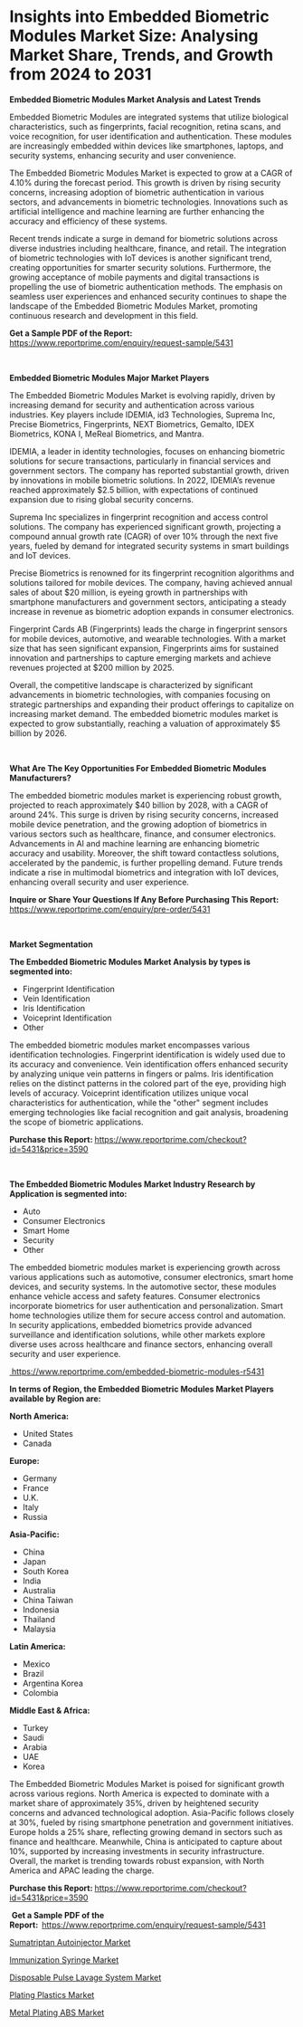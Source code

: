 <p><h1>Insights into Embedded Biometric Modules Market Size: Analysing Market Share, Trends, and Growth from 2024 to 2031</h1></p><p><strong>Embedded Biometric Modules Market Analysis and Latest Trends</strong></p>
<p><p>Embedded Biometric Modules are integrated systems that utilize biological characteristics, such as fingerprints, facial recognition, retina scans, and voice recognition, for user identification and authentication. These modules are increasingly embedded within devices like smartphones, laptops, and security systems, enhancing security and user convenience.</p><p>The Embedded Biometric Modules Market is expected to grow at a CAGR of 4.10% during the forecast period. This growth is driven by rising security concerns, increasing adoption of biometric authentication in various sectors, and advancements in biometric technologies. Innovations such as artificial intelligence and machine learning are further enhancing the accuracy and efficiency of these systems.</p><p>Recent trends indicate a surge in demand for biometric solutions across diverse industries including healthcare, finance, and retail. The integration of biometric technologies with IoT devices is another significant trend, creating opportunities for smarter security solutions. Furthermore, the growing acceptance of mobile payments and digital transactions is propelling the use of biometric authentication methods. The emphasis on seamless user experiences and enhanced security continues to shape the landscape of the Embedded Biometric Modules Market, promoting continuous research and development in this field.</p></p>
<p><strong>Get a Sample PDF of the Report:&nbsp;</strong> <a href="https://www.reportprime.com/enquiry/request-sample/5431">https://www.reportprime.com/enquiry/request-sample/5431</a></p>
<p>&nbsp;</p>
<p><strong>Embedded Biometric Modules Major Market Players</strong></p>
<p><p>The Embedded Biometric Modules Market is evolving rapidly, driven by increasing demand for security and authentication across various industries. Key players include IDEMIA, id3 Technologies, Suprema Inc, Precise Biometrics, Fingerprints, NEXT Biometrics, Gemalto, IDEX Biometrics, KONA I, MeReal Biometrics, and Mantra.</p><p>IDEMIA, a leader in identity technologies, focuses on enhancing biometric solutions for secure transactions, particularly in financial services and government sectors. The company has reported substantial growth, driven by innovations in mobile biometric solutions. In 2022, IDEMIA’s revenue reached approximately $2.5 billion, with expectations of continued expansion due to rising global security concerns.</p><p>Suprema Inc specializes in fingerprint recognition and access control solutions. The company has experienced significant growth, projecting a compound annual growth rate (CAGR) of over 10% through the next five years, fueled by demand for integrated security systems in smart buildings and IoT devices.</p><p>Precise Biometrics is renowned for its fingerprint recognition algorithms and solutions tailored for mobile devices. The company, having achieved annual sales of about $20 million, is eyeing growth in partnerships with smartphone manufacturers and government sectors, anticipating a steady increase in revenue as biometric adoption expands in consumer electronics.</p><p>Fingerprint Cards AB (Fingerprints) leads the charge in fingerprint sensors for mobile devices, automotive, and wearable technologies. With a market size that has seen significant expansion, Fingerprints aims for sustained innovation and partnerships to capture emerging markets and achieve revenues projected at $200 million by 2025.</p><p>Overall, the competitive landscape is characterized by significant advancements in biometric technologies, with companies focusing on strategic partnerships and expanding their product offerings to capitalize on increasing market demand. The embedded biometric modules market is expected to grow substantially, reaching a valuation of approximately $5 billion by 2026.</p></p>
<p>&nbsp;</p>
<p><strong>What Are The Key Opportunities For Embedded Biometric Modules Manufacturers?</strong></p>
<p><p>The embedded biometric modules market is experiencing robust growth, projected to reach approximately $40 billion by 2028, with a CAGR of around 24%. This surge is driven by rising security concerns, increased mobile device penetration, and the growing adoption of biometrics in various sectors such as healthcare, finance, and consumer electronics. Advancements in AI and machine learning are enhancing biometric accuracy and usability. Moreover, the shift toward contactless solutions, accelerated by the pandemic, is further propelling demand. Future trends indicate a rise in multimodal biometrics and integration with IoT devices, enhancing overall security and user experience.</p></p>
<p><strong>Inquire or Share Your Questions If Any Before Purchasing This Report:</strong> <a href="https://www.reportprime.com/enquiry/pre-order/5431">https://www.reportprime.com/enquiry/pre-order/5431</a></p>
<p>&nbsp;</p>
<p><strong>Market Segmentation</strong></p>
<p><strong>The Embedded Biometric Modules Market Analysis by types is segmented into:</strong></p>
<p><ul><li>Fingerprint Identification</li><li>Vein Identification</li><li>Iris Identification</li><li>Voiceprint Identification</li><li>Other</li></ul></p>
<p><p>The embedded biometric modules market encompasses various identification technologies. Fingerprint identification is widely used due to its accuracy and convenience. Vein identification offers enhanced security by analyzing unique vein patterns in fingers or palms. Iris identification relies on the distinct patterns in the colored part of the eye, providing high levels of accuracy. Voiceprint identification utilizes unique vocal characteristics for authentication, while the "other" segment includes emerging technologies like facial recognition and gait analysis, broadening the scope of biometric applications.</p></p>
<p><strong>Purchase this Report:&nbsp;</strong><a href="https://www.reportprime.com/checkout?id=5431&price=3590">https://www.reportprime.com/checkout?id=5431&price=3590</a></p>
<p>&nbsp;</p>
<p><strong>The Embedded Biometric Modules Market Industry Research by Application is segmented into:</strong></p>
<p><ul><li>Auto</li><li>Consumer Electronics</li><li>Smart Home</li><li>Security</li><li>Other</li></ul></p>
<p><p>The embedded biometric modules market is experiencing growth across various applications such as automotive, consumer electronics, smart home devices, and security systems. In the automotive sector, these modules enhance vehicle access and safety features. Consumer electronics incorporate biometrics for user authentication and personalization. Smart home technologies utilize them for secure access control and automation. In security applications, embedded biometrics provide advanced surveillance and identification solutions, while other markets explore diverse uses across healthcare and finance sectors, enhancing overall security and user experience.</p></p>
<p><a href="https://www.reportprime.com/embedded-biometric-modules-r5431">&nbsp;https://www.reportprime.com/embedded-biometric-modules-r5431</a></p>
<p><strong>In terms of Region, the Embedded Biometric Modules Market Players available by Region are:</strong></p>
<p>
    <p> <strong> North America: </strong>
        <ul>
            <li>United States</li>
            <li>Canada</li>
        </ul>
        </p> 
    <p> <strong> Europe: </strong>
        <ul>
            <li>Germany</li>
            <li>France</li>
            <li>U.K.</li>
            <li>Italy</li>
            <li>Russia</li>
        </ul>
        </p> 
    <p> <strong> Asia-Pacific: </strong>
        <ul>
            <li>China</li>
            <li>Japan</li>
            <li>South Korea</li>
            <li>India</li>
            <li>Australia</li>
            <li>China Taiwan</li>
            <li>Indonesia</li>
            <li>Thailand</li>
            <li>Malaysia</li>
        </ul>
        </p> 
    <p> <strong> Latin America: </strong>
        <ul>
            <li>Mexico</li>
            <li>Brazil</li>
            <li>Argentina Korea</li>
            <li>Colombia</li>
        </ul>
        </p> 
    <p> <strong> Middle East & Africa: </strong>
        <ul>
            <li>Turkey</li>
            <li>Saudi</li>
            <li>Arabia</li>
            <li>UAE</li>
            <li>Korea</li>
        </ul>
    </p>
    </p>
<p><p>The Embedded Biometric Modules Market is poised for significant growth across various regions. North America is expected to dominate with a market share of approximately 35%, driven by heightened security concerns and advanced technological adoption. Asia-Pacific follows closely at 30%, fueled by rising smartphone penetration and government initiatives. Europe holds a 25% share, reflecting growing demand in sectors such as finance and healthcare. Meanwhile, China is anticipated to capture about 10%, supported by increasing investments in security infrastructure. Overall, the market is trending towards robust expansion, with North America and APAC leading the charge.</p></p>
<p><strong>Purchase this Report: </strong><a href="https://www.reportprime.com/checkout?id=5431&price=3590">https://www.reportprime.com/checkout?id=5431&price=3590</a></p>
<p>&nbsp;<strong>Get a Sample PDF of the Report:&nbsp;&nbsp;</strong><a href="https://www.reportprime.com/enquiry/request-sample/5431">https://www.reportprime.com/enquiry/request-sample/5431</a></p>
<p><strong></strong></p>
<p><p><a href="https://www.linkedin.com/pulse/global-sumatriptan-autoinjector-market-trends-insights-xl1uc?trackingId=fVB6g4ABRbuuJZZPkf7pqg%3D%3D">Sumatriptan Autoinjector Market</a></p><p><a href="https://www.linkedin.com/pulse/immunization-syringe-market-evolution-global-trends-regional-tccoc?trackingId=LMixC9BIRoqVd3o3D45Q6Q%3D%3D">Immunization Syringe Market</a></p><p><a href="https://www.linkedin.com/pulse/global-disposable-pulse-lavage-system-market-opportunities-tgvvc?trackingId=EhUr7ylmTo6y2sMK%2Fc8CnQ%3D%3D">Disposable Pulse Lavage System Market</a></p><p><a href="https://issuu.com/reportprime-2/docs/plating-plastics-market-size-2030.p_84fa83bd3b619a">Plating Plastics Market</a></p><p><a href="https://issuu.com/reportprime-2/docs/metal-plating-abs-market-size-2030._ed9b796f2dff2c">Metal Plating ABS Market</a></p></p>